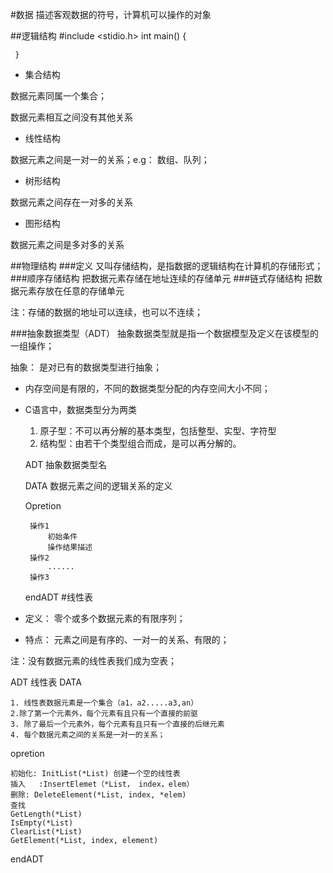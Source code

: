 #数据
描述客观数据的符号，计算机可以操作的对象





##逻辑结构
    #include <stidio.h>
	int main() {
	
     }

* 集合结构

数据元素同属一个集合；

数据元素相互之间没有其他关系


* 线性结构

数据元素之间是一对一的关系；e.g： 数组、队列；

* 树形结构

数据元素之间存在一对多的关系

* 图形结构

数据元素之间是多对多的关系

##物理结构
###定义
又叫存储结构，是指数据的逻辑结构在计算机的存储形式；
###顺序存储结构
把数据元素存储在地址连续的存储单元
###链式存储结构
把数据元素存放在任意的存储单元

注：存储的数据的地址可以连续，也可以不连续；


###抽象数据类型（ADT）
抽象数据类型就是指一个数据模型及定义在该模型的一组操作；

抽象： 是对已有的数据类型进行抽象；


 * 内存空间是有限的，不同的数据类型分配的内存空间大小不同；
 * C语言中，数据类型分为两类

    1. 原子型：不可以再分解的基本类型，包括整型、实型、字符型
    2. 结构型：由若干个类型组合而成，是可以再分解的。

    ADT 抽象数据类型名

	DATA
		数据元素之间的逻辑关系的定义

	Opretion

		操作1 
			初始条件
			操作结果描述
		操作2
			......
		操作3
	endADT
#线性表

* 定义： 零个或多个数据元素的有限序列；
* 特点： 元素之间是有序的、一对一的关系、有限的； 

注：没有数据元素的线性表我们成为空表；

ADT 线性表
DATA 


	1. 线性表数据元素是一个集合（a1，a2.....a3,an）
	2.除了第一个元素外，每个元素有且只有一个直接的前驱   
	3. 除了最后一个元素外，每个元素有且只有一个直接的后继元素
	4. 每个数据元素之间的关系是一对一的关系；

opretion


	初始化: InitList(*List) 创建一个空的线性表
	插入	 :InsertElemet（*List， index，elem）
	删除: DeleteElement(*List, index, *elem)
	查找
	GetLength(*List)
	IsEmpty(*List)
	ClearList(*List)
	GetElement(*List, index, element)
endADT
	
	







